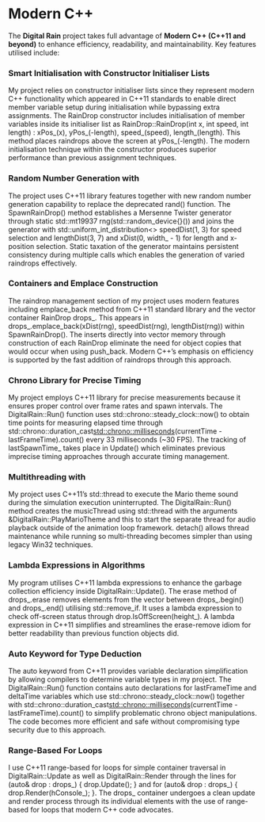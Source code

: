# Modern C++  
 
The **Digital Rain** project takes full advantage of **Modern C++ (C++11 and beyond)** to enhance efficiency, readability, and maintainability. Key features utilised include:  

### Smart Initialisation with Constructor Initialiser Lists
My project relies on constructor initialiser lists since they represent modern C++ functionality which appeared in C++11 standards to enable direct member variable setup during initialisation while bypassing extra assignments. The RainDrop constructor includes initialisation of member variables inside its initialiser list as RainDrop::RainDrop(int x, int speed, int length) : xPos_(x), yPos_(-length), speed_(speed), length_(length). This method places raindrops above the screen at yPos_(-length). The modern initialisation technique within the constructor produces superior performance than previous assignment techniques.
 

### Random Number Generation with <random>  
The project uses C++11 <random> library features together with new random number generation capability to replace the deprecated rand() function. The SpawnRainDrop() method establishes a Mersenne Twister generator through static std::mt19937 rng(std::random_device{}()) and joins the generator with std::uniform_int_distribution<> speedDist(1, 3) for speed selection and lengthDist(3, 7) and xDist(0, width_ - 1) for length and x-position selection. Static taxation of the generator maintains persistent consistency during multiple calls which enables the generation of varied raindrops effectively. 

### Containers and Emplace Construction
The raindrop management section of my project uses modern features including emplace_back method from C++11 standard library and the vector container RainDrop drops_. This appears in drops_.emplace_back(xDist(rng), speedDist(rng), lengthDist(rng)) within SpawnRainDrop(). The inserts directly into vector memory through construction of each RainDrop eliminate the need for object copies that would occur when using push_back. Modern C++’s emphasis on efficiency is supported by the fast addition of raindrops through this approach.  

### Chrono Library for Precise Timing  
My project employs C++11 <chrono> library for precise measurements because it ensures proper control over frame rates and spawn intervals. The DigitalRain::Run() function uses std::chrono::steady_clock::now() to obtain time points for measuring elapsed time through std::chrono::duration_cast<std::chrono::milliseconds>(currentTime - lastFrameTime).count() every 33 milliseconds (~30 FPS). The tracking of lastSpawnTime_ takes place in Update() which eliminates previous imprecise timing approaches through accurate timing management.

### Multithreading with <thread>
My project uses C++11’s std::thread to execute the Mario theme sound during the simulation execution uninterrupted. The DigitalRain::Run() method creates the musicThread using std::thread with the arguments &DigitalRain::PlayMarioTheme and this to start the separate thread for audio playback outside of the animation loop framework. detach() allows thread maintenance while running so multi-threading becomes simpler than using legacy Win32 techniques.

### Lambda Expressions in Algorithms
My program utilises C++11 lambda expressions to enhance the garbage collection efficiency inside DigitalRain::Update(). The erase method of drops_.erase removes elements from the vector between drops_.begin() and drops_.end() utilising std::remove_if. It uses a lambda expression to check off-screen status through drop.IsOffScreen(height_). A lambda expression in C++11 simplifies and streamlines the erase-remove idiom for better readability than previous function objects did.

### Auto Keyword for Type Deduction
The auto keyword from C++11 provides variable declaration simplification by allowing compilers to determine variable types in my project. The DigitalRain::Run() function contains auto declarations for lastFrameTime and deltaTime variables which use std::chrono::steady_clock::now() together with std::chrono::duration_cast<std::chrono::milliseconds>(currentTime - lastFrameTime).count() to simplify problematic chrono object manipulations. The code becomes more efficient and safe without compromising type security due to this approach.


### Range-Based For Loops
I use C++11 range-based for loops for simple container traversal in DigitalRain::Update as well as DigitalRain::Render through the lines for (auto& drop : drops_) { drop.Update(); } and for (auto& drop : drops_) { drop.Render(hConsole_); }. The drops_ container undergoes a clean update and render process through its individual elements with the use of range-based for loops that modern C++ code advocates.
